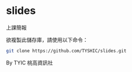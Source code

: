 # slides
上課簡報

欲複製此儲存庫，請使用以下命令：

```bash
git clone https://github.com/TYSHIC/slides.git
```

By TYIC 桃高資訊社